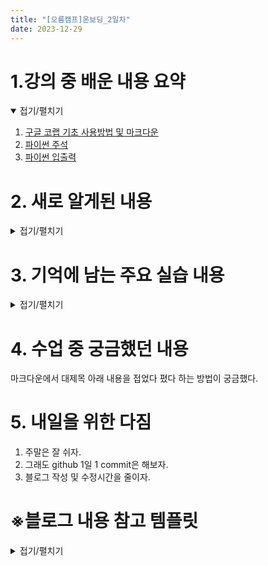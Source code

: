 ```yaml
---
title: "[오름캠프]온보딩_2일차"
date: 2023-12-29
---
```


# 1.강의 중 배운 내용 요약

<details open>
<summary>접기/펼치기</summary>
<div markdown="1">  

1. [구글 코랩 기초 사용방법 및 마크다운](https://colab.research.google.com/drive/1eAaXh53hGt-gKIkOUNeH6ruDB4P6vuYS?usp=sharing)
2. [파이썬 주석](https://colab.research.google.com/drive/1Jp4Pa4Wo60hBKeuJoT2o2wq_HEnk3KXr?usp=sharing)
3. [파이썬 입출력](https://colab.research.google.com/drive/1EswF_gRkmJlh6NX1RG_xNQv9jQfOHpbz?usp=sharing)
    
</div>
</details>

# 2. 새로 알게된 내용

<details close>
<summary>접기/펼치기</summary>
<div markdown="1">  

1. 여러 줄 동시 수정 : 코랩 단축키 -> ctrl + alt + 화살표 상하 
2. 백틱으로 텍스트 강조 : 

        `<텍스트>`
    을 활용해 텍스트를 강조

3. 코드 블록 생성 :

    3.1 단순 코드 블록
    
        코드 줄을 tab으로 들여쓰기하면 단순한 코드 블록을 생성 
    
    3.2 문법을 강조하는 코드 블록

        ```문법
        코드
        ```

    을 활용해 강조할 문법에 맞는 코드 블록 생성
    
4. 마크다운에서 텍스트에 웹 페이지 및 대체 이미지 삽입

</div>
</details>

# 3. 기억에 남는 주요 실습 내용

<details close>
<summary>접기/펼치기</summary>
<div markdown="1">  

※  주의사항 : 아래 작성한 마크다운 코드 앞의 공란은 코드를 표기하려다 보니 생긴 것이므로 실제 코드 쓸 때는 앞의 공란 없이 마크다운 코드를 쓸 것
    
1. 백틱으로 텍스트 강조

    1.1 예시 : python 이라는 단어를 강조
    
    * 마크다운 코드
    
    ```markdown
    `python`
    ```

    * 결과

    `python`


2. 강조할 문법에 맞는 코드 블록 생성

    2.1 예시1 : 마크다운을 강조하는 코드 블록 생성

    * 마크다운 코드
 
            ```markdown
            * abc
            ```

    * 결과
    ```markdown
    * abc
    ```

    2.2 예시2 : 파이썬을 강조하는 코드 블록 생성

    * 마크다운 코드
    
            ```python
            print('Hello World')
            ```
        
    * 결과
    ```python
    print('Hello World')
    ```

3. 텍스트에 웹 페이지 삽입
```markdown
[텍스트](웹 페이지 주소)
```
* 예시 : 텍스트에 구글 코랩 노트북 주소를 연결
* 마크다운 코드
```markdown
[구글 코랩 기초 사용방법 및 마크다운](https://colab.research.google.com/drive/1eAaXh53hGt-gKIkOUNeH6ruDB4P6vuYS?usp=sharing)
```


* 결과

[구글 코랩 기초 사용방법 및 마크다운](https://colab.research.google.com/drive/1eAaXh53hGt-gKIkOUNeH6ruDB4P6vuYS?usp=sharing)

위 링크는 모두의 연구소 오름캠프 온보딩 2일차 코랩 사용법 개인 실습 노트북의 링크



4. 텍스트에 대체 이미지 삽입

```markdown
![대체 텍스트](이미지 주소)
```

* 예시 : 대체 텍스트에 비행기 이미지 주소를 연결
* 마크다운 코드

```markdown
![비행기](https://images.pexels.com/photos/46148/aircraft-jet-landing-cloud-46148.jpeg)
```

* 결과

![비행기](https://images.pexels.com/photos/46148/aircraft-jet-landing-cloud-46148.jpeg)

Pexels에서 Pixabay님의 사진: https://www.pexels.com/ko-kr/photo/46148/

</div>
</details>

# 4. 수업 중 궁금했던 내용
마크다운에서 대제목 아래 내용을 접었다 폈다 하는 방법이 궁금했다.

# 5. 내일을 위한 다짐
1. 주말은 잘 쉬자.
2. 그래도 github 1일 1 commit은 해보자.
3. 블로그 작성 및 수정시간을 줄이자.

# ※블로그 내용 참고 템플릿

<details close>
<summary>접기/펼치기</summary>
<div markdown="1">
    
    [오늘 강의 요약 정리] - 오늘 어떤 것을 배웠나요?

    [오늘의 발견] - 오늘 배웠던 것 중에 처음 알았던 것은 어떤 것이 있었나요?

    [오늘의 실습] - 실습때 했던 코드를 첨부하는 것을 추천드립니다.

    [오늘의 질문] - 이해가 가지 않았다던가? 추가적으로 궁금한 것을 정리해보세요.

    [오늘의 복습] - 남은 시간 동안 어떻게 복습할 것인지?

    [내일을 위한 다짐] - 개인적인 피드백을 적어보고, 중간에 마음이 꺾이지 않기 위해 나의 다짐을 적어보고, 오늘을 정리해봅시다.

</div>
</details>
